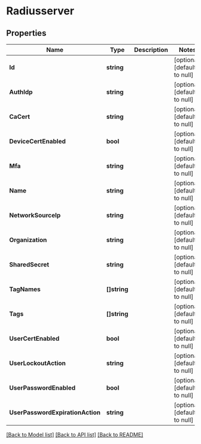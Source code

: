 # Radiusserver

## Properties
Name | Type | Description | Notes
------------ | ------------- | ------------- | -------------
**Id** | **string** |  | [optional] [default to null]
**AuthIdp** | **string** |  | [optional] [default to null]
**CaCert** | **string** |  | [optional] [default to null]
**DeviceCertEnabled** | **bool** |  | [optional] [default to null]
**Mfa** | **string** |  | [optional] [default to null]
**Name** | **string** |  | [optional] [default to null]
**NetworkSourceIp** | **string** |  | [optional] [default to null]
**Organization** | **string** |  | [optional] [default to null]
**SharedSecret** | **string** |  | [optional] [default to null]
**TagNames** | **[]string** |  | [optional] [default to null]
**Tags** | **[]string** |  | [optional] [default to null]
**UserCertEnabled** | **bool** |  | [optional] [default to null]
**UserLockoutAction** | **string** |  | [optional] [default to null]
**UserPasswordEnabled** | **bool** |  | [optional] [default to null]
**UserPasswordExpirationAction** | **string** |  | [optional] [default to null]

[[Back to Model list]](../README.md#documentation-for-models) [[Back to API list]](../README.md#documentation-for-api-endpoints) [[Back to README]](../README.md)


